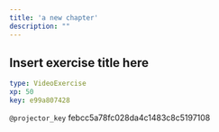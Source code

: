 ```yaml
---
title: 'a new chapter'
description: ""
---
```


## Insert exercise title here

```yaml
type: VideoExercise 
xp: 50 
key: e99a807428   
```

`@projector_key`
febcc5a78fc028da4c1483c8c5197108